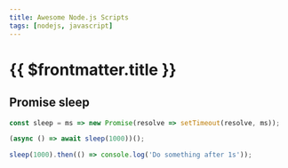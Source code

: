 ```yaml
---
title: Awesome Node.js Scripts
tags: [nodejs, javascript]
---
```

# {{ $frontmatter.title }}

##  Promise **sleep**

```js
const sleep = ms => new Promise(resolve => setTimeout(resolve, ms));

(async () => await sleep(1000))();

sleep(1000).then(() => console.log('Do something after 1s'));
```
